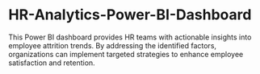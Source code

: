 # HR-Analytics-Power-BI-Dashboard
This Power BI dashboard provides HR teams with actionable insights into employee attrition trends. By addressing the identified factors, organizations can implement targeted strategies to enhance employee satisfaction and retention.
